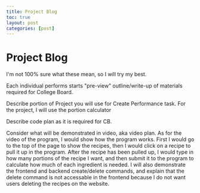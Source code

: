 ```yaml
---
title: Project Blog
toc: true
layout: post
categories: [post]
---
```

#  Project Blog
I'm not 100% sure what these mean, so I will try my best. 

Each individual performs starts "pre-view" outline/write-up of materials required for College Board. 


Describe portion of Project you will use for Create Performance task.
For the project, I will use the portion calculator 

Describe code plan as it is required for CB.


Consider what will be demonstrated in video, aka video plan.
As for the video of the program, I would show how the program works. First I would go to the top of the page to show the recipes, then I would click on a recipe to pull it up in the program. After the recipe has been pulled up, I would type in how many portions of the recipe I want, and then submit it to the program to calculate how much of each ingredient is needed. I will also demonstrate the frontend and backend create/delete commands, and explain that the delete command is not accessable in the frontend because I do not want users deleting the recipes on the website.